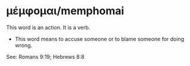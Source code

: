 # μέμφομαι/memphomai
This word is an action. It is a verb.
* This word means to accuse someone or to blame someone for doing wrong.

See: Romans 9:19; Hebrews 8:8
